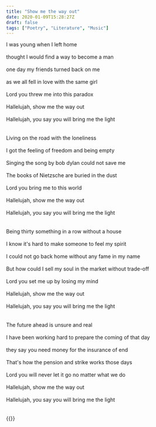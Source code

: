 ```yaml
---
title: "Show me the way out"
date: 2020-01-09T15:28:27Z
draft: false
tags: ["Poetry", "Literature", "Music"]
---
```


<p style="text-align:left">
I was young when I left home<br>
<br>
thought I would find a way to become a man<br>
<br>
one day my friends turned back on me<br>
<br>
as we all fell in love with the same girl<br>
<br>
Lord you threw me into this paradox<br>
<br>
Hallelujah, show me the way out<br>
<br>
Hallelujah, you say you will bring me the light<br>
<br>
<br>
Living on the road with the loneliness<br>
<br>
I got the feeling of freedom and being empty<br>
<br>
Singing the song by bob dylan could not save me<br>
<br>
The books of Nietzsche are buried in the dust<br>
<br>
Lord you bring me to this world<br>
<br>
Hallelujah, show me the way out<br>
<br>
Hallelujah, you say you will bring me the light<br>
<br>
<br>
Being thirty something in a row without a house<br>
<br>
I know it's hard to make someone to feel my spirit<br>
<br>
I could not go back home without any fame in my name<br>
<br>
But how could I sell my soul in the market without trade-off<br>
<br>
Lord you set me up by losing my mind<br>
<br>
Hallelujah, show me the way out<br>
<br>
Hallelujah, you say you will bring me the light<br>
<br>
<br>
The future ahead is unsure and real<br>
<br>
I have been working hard to prepare the coming of that day<br>
<br>
they say you need money for the insurance of end<br>
<br>
That's how the pension and strike works those days<br>
<br>
Lord you will never let it go no matter what we do<br>
<br>
Hallelujah, show me the way out<br>
<br>
Hallelujah, you say you will bring me the light<br>
<br>
<br>
{{<youtube WSTZQwfFM-0>}}
